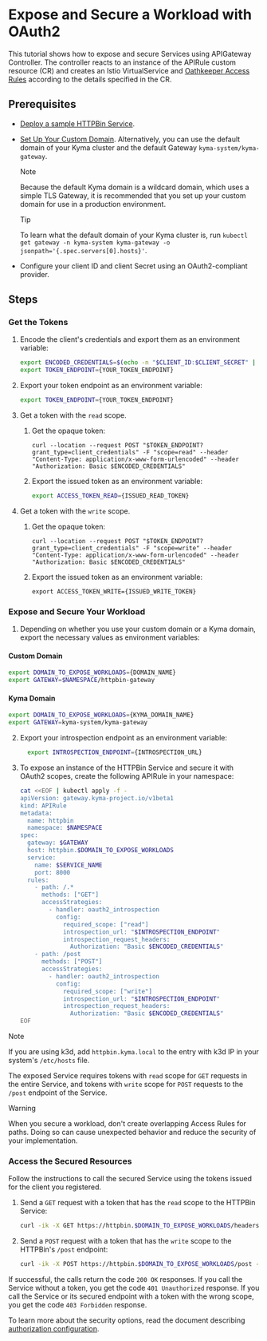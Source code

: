 # Expose and Secure a Workload with OAuth2

This tutorial shows how to expose and secure Services using APIGateway Controller. The controller reacts to an instance of the APIRule custom resource (CR) and creates an Istio VirtualService and [Oathkeeper Access Rules](https://www.ory.sh/docs/oathkeeper/api-access-rules) according to the details specified in the CR.

## Prerequisites

* [Deploy a sample HTTPBin Service](../../01-00-create-workload.md).
* [Set Up Your Custom Domain](../../01-10-setup-custom-domain-for-workload.md). Alternatively, you can use the default domain of your Kyma cluster and the default Gateway `kyma-system/kyma-gateway`.
  
  > [!NOTE]
  > Because the default Kyma domain is a wildcard domain, which uses a simple TLS Gateway, it is recommended that you set up your custom domain for use in a production environment.

  > [!TIP]
  > To learn what the default domain of your Kyma cluster is, run `kubectl get gateway -n kyma-system kyma-gateway -o jsonpath='{.spec.servers[0].hosts}'`.

* Configure your client ID and client Secret using an OAuth2-compliant provider.

## Steps

### Get the Tokens

1. Encode the client's credentials and export them as an environment variable:

    ```bash
    export ENCODED_CREDENTIALS=$(echo -n "$CLIENT_ID:$CLIENT_SECRET" | base64)
    export TOKEN_ENDPOINT={YOUR_TOKEN_ENDPOINT}
    ```
2. Export your token endpoint as an environment variable:

    ```bash
    export TOKEN_ENDPOINT={YOUR_TOKEN_ENDPOINT}
    ```

3. Get a token with the `read` scope.

    1. Get the opaque token:
        ```shell
        curl --location --request POST "$TOKEN_ENDPOINT?grant_type=client_credentials" -F "scope=read" --header "Content-Type: application/x-www-form-urlencoded" --header "Authorization: Basic $ENCODED_CREDENTIALS"
        ```
    2. Export the issued token as an environment variable:
        ```bash
        export ACCESS_TOKEN_READ={ISSUED_READ_TOKEN}
        ```
4. Get a token with the `write` scope.

    1. Get the opaque token:
        ```shell
        curl --location --request POST "$TOKEN_ENDPOINT?grant_type=client_credentials" -F "scope=write" --header "Content-Type: application/x-www-form-urlencoded" --header "Authorization: Basic $ENCODED_CREDENTIALS"
        ```
    2. Export the issued token as an environment variable:
        ```shell
        export ACCESS_TOKEN_WRITE={ISSUED_WRITE_TOKEN}
        ```

### Expose and Secure Your Workload

1. Depending on whether you use your custom domain or a Kyma domain, export the necessary values as environment variables:

<!-- tabs:start -->

#### Custom Domain

  ```bash
  export DOMAIN_TO_EXPOSE_WORKLOADS={DOMAIN_NAME}
  export GATEWAY=$NAMESPACE/httpbin-gateway
  ```

#### Kyma Domain

  ```bash
  export DOMAIN_TO_EXPOSE_WORKLOADS={KYMA_DOMAIN_NAME}
  export GATEWAY=kyma-system/kyma-gateway
  ```

<!-- tabs:end -->

2. Export your introspection endpoint as an environment variable:

    ```bash
      export INTROSPECTION_ENDPOINT={INTROSPECTION_URL}
    ```

3. To expose an instance of the HTTPBin Service and secure it with OAuth2 scopes, create the following APIRule in your namespace:

    ```bash
    cat <<EOF | kubectl apply -f -
    apiVersion: gateway.kyma-project.io/v1beta1
    kind: APIRule
    metadata:
      name: httpbin
      namespace: $NAMESPACE
    spec:
      gateway: $GATEWAY
      host: httpbin.$DOMAIN_TO_EXPOSE_WORKLOADS
      service:
        name: $SERVICE_NAME
        port: 8000
      rules:
        - path: /.*
          methods: ["GET"]
          accessStrategies:
            - handler: oauth2_introspection
              config:
                required_scope: ["read"]
                introspection_url: "$INTROSPECTION_ENDPOINT"
                introspection_request_headers:
                  Authorization: "Basic $ENCODED_CREDENTIALS"
        - path: /post
          methods: ["POST"]
          accessStrategies:
            - handler: oauth2_introspection
              config:
                required_scope: ["write"]
                introspection_url: "$INTROSPECTION_ENDPOINT"
                introspection_request_headers:
                  Authorization: "Basic $ENCODED_CREDENTIALS"
    EOF
    ```

> [!NOTE]
>  If you are using k3d, add `httpbin.kyma.local` to the entry with k3d IP in your system's `/etc/hosts` file.

The exposed Service requires tokens with `read` scope for `GET` requests in the entire Service, and tokens with `write` scope for `POST` requests to the `/post` endpoint of the Service.

> [!WARNING]
>  When you secure a workload, don't create overlapping Access Rules for paths. Doing so can cause unexpected behavior and reduce the security of your implementation.

### Access the Secured Resources

Follow the instructions to call the secured Service using the tokens issued for the client you registered.

1. Send a `GET` request with a token that has the `read` scope to the HTTPBin Service:

    ```bash
    curl -ik -X GET https://httpbin.$DOMAIN_TO_EXPOSE_WORKLOADS/headers -H "Authorization: Bearer $ACCESS_TOKEN_READ"
    ```

2. Send a `POST` request with a token that has the `write` scope to the HTTPBin's `/post` endpoint:

    ```bash
    curl -ik -X POST https://httpbin.$DOMAIN_TO_EXPOSE_WORKLOADS/post -d "test data" -H "Authorization: Bearer $ACCESS_TOKEN_WRITE"
    ```

If successful, the calls return the code `200 OK` responses. If you call the Service without a token, you get the code `401 Unauthorized` response. If you call the Service or its secured endpoint with a token with the wrong scope, you get the code `403 Forbidden` response.

To learn more about the security options, read the document describing [authorization configuration](../../../custom-resources/apirule/v1beta1-deprecated/04-50-apirule-authorizations.md).
